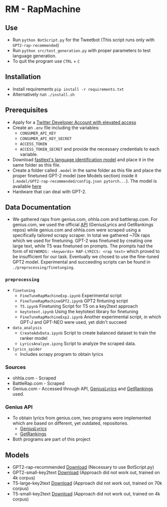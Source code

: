 # RM - RapMachine

## Use

 - Run `python BotScript.py` for the Tweetbot (This script runs only with `GPT2-rap-recommended`)
 - Run `python src/test_generation.py` with proper parameters to test language generation. 
 - To quit the program use `CTRL` + `C` 


## Installation

- Install requirements `pip install -r requirements.txt`
- Alternatively run `./install.sh`


## Prerequisites

- Apply for a [Twitter Developer Account with elevated access](https://developer.twitter.com/en)
- Create an `.env` file including the variables:
    - `CONSUMER_API_KEY`
    - `CONSUMER_API_KEY_SECRET`
    - `ACCESS_TOKEN`
    - `ACCESS_TOKEN_SECRET`
    and provide the necessary credentials to each variable.
- Download [fasttext's language identification model](https://dl.fbaipublicfiles.com/fasttext/supervised-models/lid.176.bin) and 
  place it in the same folder as this file.
- Create a folder called `.model` in the same folder as this file and place the proper finetuned GPT-2 model (see Models section) inside it 
  (`.model/GPT2-rap-recommended/config.json pytorch...`). The model is available [here](https://drive.google.com/drive/folders/116WlytHENvyNia_xZr7GxUEym20SjeQn?usp=sharing)
- Hardware that can deal with GPT-2.


## Data Documentation
 
- We gathered raps from genius.com, ohhla.com and battlerap.com. For genius.com, we used the official [API](https://docs.genius.com/) 
  (GeniusLyrics and GetRankings repos) while genius.com and ohhla.com were scraped using a specifically tailored scrapy scraper.
  In total we gathered ~70k raps which we used for finetuning. GPT-2 was finetuned by creating one large text, while T5 was finetuned
  on prompts. The prompts had the form of `KEYWORDS: <keywords> RAP-LYRICS: <rap text>` which proved to be insufficient for our task.
  Eventually we chosed to use the fine-tuned GPT2 model. Experimental and succeeding scripts can be found in `./preprocessing/finetunging`.

### `preprocessing`
 - `finetuning`
    - `FineTuneRapMachineExp.ipynb` Experimental script
    - `FineTuneRapMachineGPT2.ipynb` GPT2 fintuning script
    - `T5.ipynb` Finetuning Script for T5 on a key2text approach
    - `keytotext.ipynb` Using the keytotext library for finetuning
    - `FineTuneRapMachineExp2.ipynb` Another experimental script, in which GPT-J and GPT-NEO were used, yet didn't succeed
 - `data_analysis`
    - `CreateAdvData.ipynb` Script to create balanced dataset to train the ranker model
    - `LyricsAnalyye.ipzng` Script to analyze the scraped data.
- `lyrics_spider`
    - Includes scrapy program to obtain lyrics

### Sources
 - ohhla.com - Scraped 
 - BattleRap.com - Scraped 
 - Genius.com - Accessed through API, [GeniusLyrics](https://github.com/LazerLambda/GeniusLyrics) and [GetRankings](https://github.com/LazerLambda/GetRankings/) used.

### Genius API
 - To obtain lyrics from genius.com, two programs were implemented which are based on different, yet outdated, repositories.
    - [GeniusLyrics](https://github.com/LazerLambda/GeniusLyrics)
    - [GetRankings](https://github.com/LazerLambda/GetRankings)
 - Both programs are part of this project


## Models
 - GPT2-rap-recommended [Download](https://drive.google.com/drive/folders/1zl_Zn7hUzsnr7FpdtV9VBo3SmmvM4jQO?usp=sharing) (Necessary to use BotScript.py)
 - GPT2-small-key2text [Download](https://drive.google.com/drive/folders/1FOrFDQgpnnBcSbXfGsBG2RkrjzggEaqx?usp=sharing) (Approach did not work out, trained on 4k corpus)
 - T5-large-key2text [Download](https://drive.google.com/drive/folders/1dIsp7LmHwRXng8GX2fs__4JYrjpk-W4D?usp=sharing) (Approach did not work out, trained on 70k corpus)
 - T5-small-key2text [Download](https://drive.google.com/drive/folders/1KyxvhLMDG2z1gCQ9aCSm4TmIL5CXq8Nz?usp=sharing) (Approach did not work out, trained on 4k corpus)